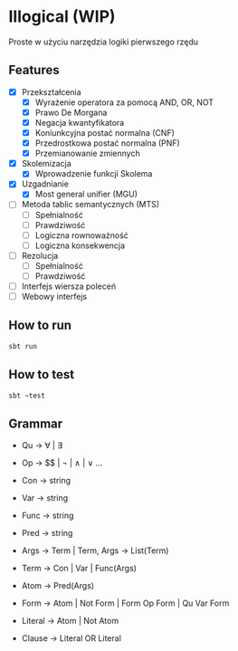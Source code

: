 # Illogical (WIP)

Proste w użyciu narzędzia logiki pierwszego rzędu

## Features

- [x] Przekształcenia
	- [x] Wyrażenie operatora za pomocą AND, OR, NOT
	- [x] Prawo De Morgana
	- [x] Negacja kwantyfikatora
	- [x] Koniunkcyjna postać normalna (CNF)
	- [x] Przedrostkowa postać normalna (PNF)
	- [x] Przemianowanie zmiennych
- [x] Skolemizacja
	- [x] Wprowadzenie funkcji Skolema
- [x] Uzgadnianie
	- [x] Most general unifier (MGU)
- [ ] Metoda tablic semantycznych (MTS)
	- [ ] Spełnialność
	- [ ] Prawdziwość
	- [ ] Logiczna rownoważność
	- [ ] Logiczna konsekwencja
- [ ] Rezolucja
	- [ ] Spełnialność
	- [ ] Prawdziwość
- [ ] Interfejs wiersza poleceń
- [ ] Webowy interfejs

## How to run

```sh
sbt run
 ```

## How to test

```sh
sbt ~test
```

## Grammar

- Qu $\to$ $\forall$ | $\exists$
- Op $\to$ $$ | $\lnot$ | $\land$ | $\lor$ …
- Con $\to$ string
- Var $\to$ string
- Func $\to$ string
- Pred $\to$ string

- Args $\to$ Term | Term, Args $\to$ List(Term)
- Term $\to$ Con | Var | Func(Args)
- Atom $\to$ Pred(Args)
- Form $\to$ Atom | Not Form | Form Op Form | Qu Var Form
- Literal $\to$ Atom | Not Atom
- Clause $\to$ Literal OR Literal
